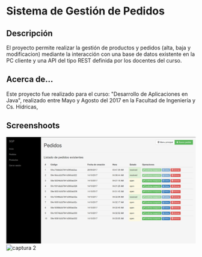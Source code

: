 # Sistema de Gestión de Pedidos

## Descripción
El proyecto permite realizar la gestión de productos y pedidos (alta, baja y modificacion) mediante la interacción con una base de datos existente en la PC cliente y una API del tipo  REST definida por los docentes del curso. 

## Acerca de...
Este proyecto fue realizado para el curso: "Desarrollo de Aplicaciones en Java", realizado entre Mayo y Agosto del 2017 en la Facultad de Ingeniería y Cs. Hídricas,

## Screenshoots
![captura 1](https://github.com/emiliano-sangoi/sistema-stock/blob/master/sgp_screenshot1.png)
![captura 2](/blob/master/sgp_screenshoot2.png)

